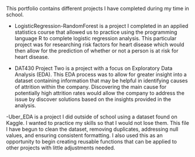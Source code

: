 This portfolio contains different projects I have completed during my time in school. 
- LogisticRegression-RandomForest is a project I completed in an applied statistics course that allowed us to practice using the programming language R to complete logistic regression analysis. This particular project
  was for researching risk factors for heart disease which would then allow for the prediction of whether or not a person is at risk for heart disease.

- DAT430 Project Two is a project with a focus on Exploratory Data Analysis (EDA). This EDA process was to allow for greater insight into a dataset containing information that may be helpful in identifying causes of
  attrition within the company. Discovering the main cause for potentially high attrition rates would allow the company to address the issue by discover solutions based on the insights provided in the analysis.

-Uber_EDA is a project I did outside of school using a dataset found on Kaggle. I wanted to practice my skills so that I would not lose them. This file I have begun to clean the dataset, removing duplicates, addressing
 null values, and ensuring consistent formatting. I also used this as an opportunity to begin creating reusable functions that can be applied to other projects with little adjustments needed.
